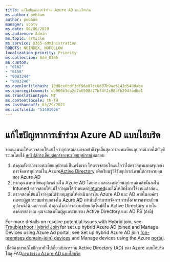 ```yaml
---
title: แก้ไขปัญหาการเข้าร่วม Azure AD แบบไฮบริด
ms.author: pebaum
author: pebaum
manager: scotv
ms.date: 08/06/2020
ms.audience: Admin
ms.topic: article
ms.service: o365-administration
ROBOTS: NOINDEX, NOFOLLOW
localization_priority: Priority
ms.collection: Adm_O365
ms.custom:
- "6162"
- "6158"
- "9003244"
- "9003246"
ms.openlocfilehash: 18d0ce6bdf3df96e07cc6607b9ae6142d548dabe
ms.sourcegitcommit: db908b3da2c7a6508a77bf4f2c80afb294fadbd1
ms.translationtype: MT
ms.contentlocale: th-TH
ms.lasthandoff: 03/29/2021
ms.locfileid: "51401926"
---
```

# <a name="troubleshoot-hybrid-azure-ad-join"></a>แก้ไขปัญหาการเข้าร่วม Azure AD แบบไฮบริด

ขอแนะนนะให้ตรวจสอบให้แน่ใจว่าอุปกรณ์สามารถเข้าถึงจุดสิ้นสุดการลงทะเบียนอุปกรณ์ภายใต้บัญชีระบบโดยใช้ [สคริปต์การเชื่อมต่อการลงทะเบียนอุปกรณ์](https://docs.microsoft.com/samples/azure-samples/testdeviceregconnectivity/testdeviceregconnectivity/)ทดสอบ

1. ถ้าคุณตั้งค่าการลงทะเบียนอุปกรณ์เป็นครั้งแรก ให้ตรวจสอบให้แน่ใจว่าได้ตรวจทานบทสรุปของการจัดการอุปกรณ์ใน Azure[Active Directory](https://docs.microsoft.com/samples/azure-samples/testdeviceregconnectivity/testdeviceregconnectivity/) เพื่อเรียนรู้วิธีรับอุปกรณ์ภายใต้การควบคุมของ Azure AD
1. หากคุณลงทะเบียนอุปกรณ์ลงใน Azure AD โดยตรง และลงทะเบียนอุปกรณ์เหล่านั้นลงใน Intuned ตรวจสอบให้แน่ใจว่าคุณได้กําหนดค่า[Intuned](https://docs.microsoft.com/mem/intune/enrollment/device-enrollment?WT.mc_id=Portal-Microsoft_Azure_Support)และได้[](https://docs.microsoft.com/mem/intune/fundamentals/licenses-assign?WT.mc_id=Portal-Microsoft_Azure_Support)ให้สิทธิ์การใช้งานแล้วก่อน
1. ตรวจสอบให้แน่ใจว่าคุณได้รับอนุญาตให้ดําเนินการใน Azure AD และ AD ภายในองค์กร เฉพาะผู้ดูแลระบบส่วนกลางใน Azure AD เท่านั้นที่สามารถจัดการการตั้งค่าการลงทะเบียนอุปกรณ์ได้ นอกจากนี้ ถ้าคุณตั้งค่าการลงทะเบียนอัตโนมัติใน Active Directory ภายในองค์กรของคุณ คุณจะต้องเป็นผู้ดูแลระบบของ Active Directory และ AD FS (ถ้ามี)

For more details on resolve potential issues with Hybrid join, see [Troubleshoot Hybrid Join](https://docs.microsoft.com/azure/active-directory/devices/troubleshoot-hybrid-join-windows-current) for set up hybrid Azure AD joined and Manage Devices using Azure Ad portal, see Set up hybrid Azure AD join [(on-premises domain-join) devices](https://docs.microsoft.com/azure/active-directory/devices/hybrid-azuread-join-plan?WT.mc_id=Portal-Microsoft_Azure_Support) and Manage devices using the Azure [portal](https://docs.microsoft.com/azure/active-directory/devices/device-management-azure-portal?WT.mc_id=Portal-Microsoft_Azure_Support).

เมื่อต้องการแก้ไขปัญหาทั่วไปเกี่ยวกับการรวม Active Directory (AD) ของ Azure แบบไฮบริด ให้ดู FAQ[การเข้าร่วม Azure AD แบบไฮบริด](https://docs.microsoft.com/azure/active-directory/devices/faq#hybrid-azure-ad-join-faq)

